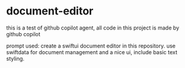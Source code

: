 # document-editor
this is a test of github copilot agent, all code in this project is made by github copilot

prompt used:
create a swiftui document editor in this repository. use swiftdata for document management and a nice ui, include basic text styling.
